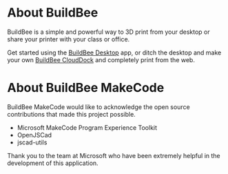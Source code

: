 # About BuildBee 

BuildBee is a simple and powerful way to 3D print from your desktop or share your printer with your class or office. 

Get started using the [BuildBee Desktop](https://buildbee.com/landing/desktop) app, or ditch the desktop and make your own [BuildBee CloudDock](https://buildbee.com/landing/setup) and completely print from the web.

# About BuildBee MakeCode

BuildBee MakeCode would like to acknowledge the open source contributions that made this project possible.

* Microsoft MakeCode Program Experience Toolkit
* OpenJSCad
* jscad-utils

Thank you to the team at Microsoft who have been extremely helpful in the development of this application.